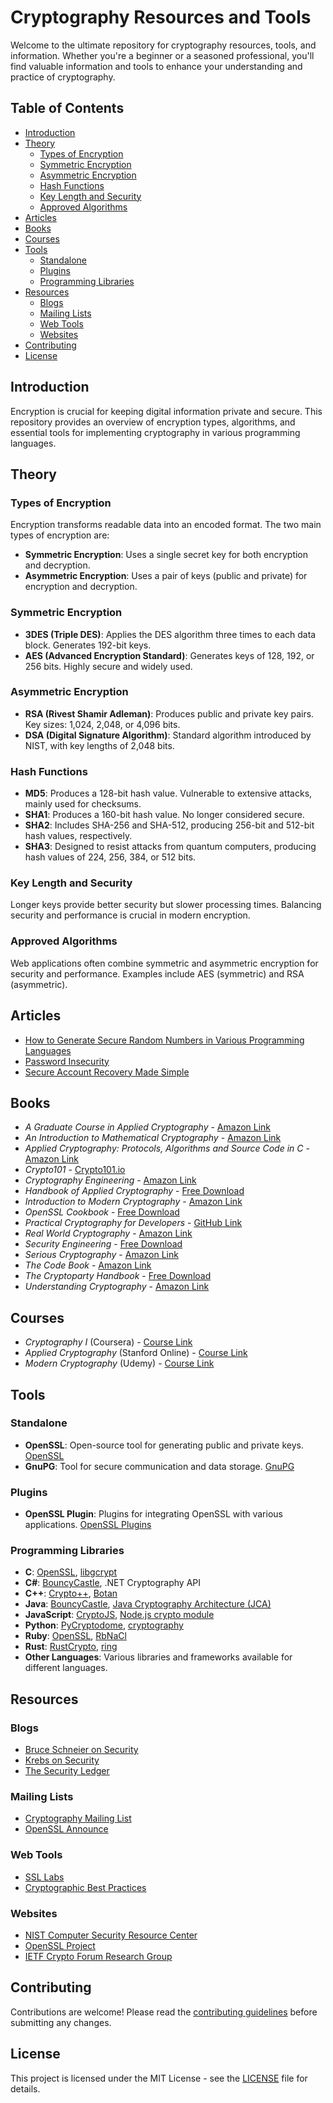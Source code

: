 # Cryptography Resources and Tools

Welcome to the ultimate repository for cryptography resources, tools, and information. Whether you're a beginner or a seasoned professional, you'll find valuable information and tools to enhance your understanding and practice of cryptography.

## Table of Contents

- [Introduction](#introduction)
- [Theory](#theory)
  - [Types of Encryption](#types-of-encryption)
  - [Symmetric Encryption](#symmetric-encryption)
  - [Asymmetric Encryption](#asymmetric-encryption)
  - [Hash Functions](#hash-functions)
  - [Key Length and Security](#key-length-and-security)
  - [Approved Algorithms](#approved-algorithms)
- [Articles](#articles)
- [Books](#books)
- [Courses](#courses)
- [Tools](#tools)
  - [Standalone](#standalone)
  - [Plugins](#plugins)
  - [Programming Libraries](#programming-libraries)
- [Resources](#resources)
  - [Blogs](#blogs)
  - [Mailing Lists](#mailing-lists)
  - [Web Tools](#web-tools)
  - [Websites](#websites)
- [Contributing](#contributing)
- [License](#license)

## Introduction

Encryption is crucial for keeping digital information private and secure. This repository provides an overview of encryption types, algorithms, and essential tools for implementing cryptography in various programming languages.

## Theory

### Types of Encryption

Encryption transforms readable data into an encoded format. The two main types of encryption are:

- **Symmetric Encryption**: Uses a single secret key for both encryption and decryption.
- **Asymmetric Encryption**: Uses a pair of keys (public and private) for encryption and decryption.

### Symmetric Encryption

- **3DES (Triple DES)**: Applies the DES algorithm three times to each data block. Generates 192-bit keys.
- **AES (Advanced Encryption Standard)**: Generates keys of 128, 192, or 256 bits. Highly secure and widely used.

### Asymmetric Encryption

- **RSA (Rivest Shamir Adleman)**: Produces public and private key pairs. Key sizes: 1,024, 2,048, or 4,096 bits.
- **DSA (Digital Signature Algorithm)**: Standard algorithm introduced by NIST, with key lengths of 2,048 bits.

### Hash Functions

- **MD5**: Produces a 128-bit hash value. Vulnerable to extensive attacks, mainly used for checksums.
- **SHA1**: Produces a 160-bit hash value. No longer considered secure.
- **SHA2**: Includes SHA-256 and SHA-512, producing 256-bit and 512-bit hash values, respectively.
- **SHA3**: Designed to resist attacks from quantum computers, producing hash values of 224, 256, 384, or 512 bits.

### Key Length and Security

Longer keys provide better security but slower processing times. Balancing security and performance is crucial in modern encryption.

### Approved Algorithms

Web applications often combine symmetric and asymmetric encryption for security and performance. Examples include AES (symmetric) and RSA (asymmetric).

## Articles

- [How to Generate Secure Random Numbers in Various Programming Languages](https://nullprogram.com/blog/2017/01/25/)
- [Password Insecurity](https://www.troyhunt.com/password-insecurity/)
- [Secure Account Recovery Made Simple](https://paragonie.com/blog/2017/02/simplifying-secure-account-recovery)

## Books

- *A Graduate Course in Applied Cryptography* - [Amazon Link](https://www.amazon.com/Graduate-Applied-Cryptography-Dan-Boneh/dp/110701386X)
- *An Introduction to Mathematical Cryptography* - [Amazon Link](https://www.amazon.com/Introduction-Mathematical-Cryptography-Undergraduate-Mathematics/dp/1441926741)
- *Applied Cryptography: Protocols, Algorithms and Source Code in C* - [Amazon Link](https://www.amazon.com/Applied-Cryptography-Protocols-Algorithms-Source/dp/1119096723)
- *Crypto101* - [Crypto101.io](https://crypto101.io/)
- *Cryptography Engineering* - [Amazon Link](https://www.amazon.com/Cryptography-Engineering-Principles-Practical-Applying/dp/1119020918)
- *Handbook of Applied Cryptography* - [Free Download](http://cacr.uwaterloo.ca/hac/)
- *Introduction to Modern Cryptography* - [Amazon Link](https://www.amazon.com/Introduction-Modern-Cryptography-Principles-Protocols/dp/0367331581)
- *OpenSSL Cookbook* - [Free Download](https://www.feistyduck.com/library/openssl-cookbook/)
- *Practical Cryptography for Developers* - [GitHub Link](https://cryptobook.nakov.com/)
- *Real World Cryptography* - [Amazon Link](https://www.amazon.com/Real-World-Cryptography-David-Wong/dp/1617296717)
- *Security Engineering* - [Free Download](https://www.cl.cam.ac.uk/~rja14/book.html)
- *Serious Cryptography* - [Amazon Link](https://www.amazon.com/Serious-Cryptography-Practical-Introduction-Encryption/dp/1593278268)
- *The Code Book* - [Amazon Link](https://www.amazon.com/Code-Book-Science-Secrecy-Cryptography/dp/0385495323)
- *The Cryptoparty Handbook* - [Free Download](https://cryptoparty.in/documentation/handbook)
- *Understanding Cryptography* - [Amazon Link](https://www.amazon.com/Understanding-Cryptography-Textbook-Students-Practitioners/dp/3642041000)

## Courses

- *Cryptography I* (Coursera) - [Course Link](https://www.coursera.org/learn/crypto)
- *Applied Cryptography* (Stanford Online) - [Course Link](https://online.stanford.edu/courses/soe-ycscrypto-applied-cryptography)
- *Modern Cryptography* (Udemy) - [Course Link](https://www.udemy.com/course/cryptography/)

## Tools

### Standalone

- **OpenSSL**: Open-source tool for generating public and private keys. [OpenSSL](https://www.openssl.org/)
- **GnuPG**: Tool for secure communication and data storage. [GnuPG](https://gnupg.org/)

### Plugins

- **OpenSSL Plugin**: Plugins for integrating OpenSSL with various applications. [OpenSSL Plugins](https://www.openssl.org/docs/manmaster/man7/ossl_store.html)

### Programming Libraries

- **C**: [OpenSSL](https://www.openssl.org/), [libgcrypt](https://gnupg.org/software/libgcrypt/index.html)
- **C#**: [BouncyCastle](https://www.bouncycastle.org/csharp/), .NET Cryptography API
- **C++**: [Crypto++](https://www.cryptopp.com/), [Botan](https://botan.randombit.net/)
- **Java**: [BouncyCastle](https://www.bouncycastle.org/), [Java Cryptography Architecture (JCA)](https://docs.oracle.com/javase/8/docs/technotes/guides/security/crypto/CryptoSpec.html)
- **JavaScript**: [CryptoJS](https://cryptojs.gitbook.io/docs/), [Node.js crypto module](https://nodejs.org/api/crypto.html)
- **Python**: [PyCryptodome](https://www.pycryptodome.org/), [cryptography](https://cryptography.io/en/latest/)
- **Ruby**: [OpenSSL](https://ruby-doc.org/stdlib-2.6.1/libdoc/openssl/rdoc/OpenSSL.html), [RbNaCl](https://github.com/cryptosphere/rbnacl)
- **Rust**: [RustCrypto](https://github.com/RustCrypto), [ring](https://briansmith.org/rustdoc/ring/)
- **Other Languages**: Various libraries and frameworks available for different languages.

## Resources

### Blogs

- [Bruce Schneier on Security](https://www.schneier.com/)
- [Krebs on Security](https://krebsonsecurity.com/)
- [The Security Ledger](https://securityledger.com/)

### Mailing Lists

- [Cryptography Mailing List](http://lists.randombit.net/mailman/listinfo/cryptography)
- [OpenSSL Announce](https://mta.openssl.org/mailman/listinfo/openssl-announce)

### Web Tools

- [SSL Labs](https://www.ssllabs.com/)
- [Cryptographic Best Practices](https://www.cryptobestpractices.com/)

### Websites

- [NIST Computer Security Resource Center](https://csrc.nist.gov/)
- [OpenSSL Project](https://www.openssl.org/)
- [IETF Crypto Forum Research Group](https://irtf.org/cfrg)

## Contributing

Contributions are welcome! Please read the [contributing guidelines](CONTRIBUTING.md) before submitting any changes.

## License

This project is licensed under the MIT License - see the [LICENSE](LICENSE) file for details.
